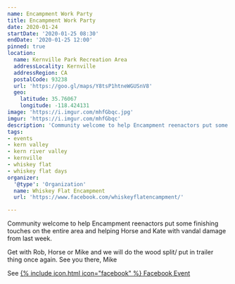 ```yaml
---
name: Encampment Work Party
title: Encampment Work Party
date: 2020-01-24
startDate: '2020-01-25 08:30'
endDate: '2020-01-25 12:00'
pinned: true
location:
  name: Kernville Park Recreation Area
  addressLocality: Kernville
  addressRegion: CA
  postalCode: 93238
  url: 'https://goo.gl/maps/Y8tsP1htneWGUSnV8'
  geo:
    latitude: 35.76067
    longitude: -118.424131
image: 'https://i.imgur.com/mhfGbqc.jpg'
imgur: 'https://i.imgur.com/mhfGbqc'
description: 'Community welcome to help Encampment reenactors put some finishing touches on the entire area.'
tags:
- events
- kern valley
- kern river valley
- kernville
- whiskey flat
- whiskey flat days
organizer:
  '@type': 'Organization'
  name: Whiskey Flat Encampment
  url: 'https://www.facebook.com/whiskeyflatencampment/'

---
```

Community welcome to help Encampment reenactors put some finishing touches on the entire area and helping Horse and Kate with vandal damage from last week.

Get with Rob, Horse or Mike and we will do the wood split/ put in trailer thing once again. See you there, Mike

See [{% include icon.html icon="facebook" %} Facebook Event](https://www.facebook.com/events/1047956735583373/)
